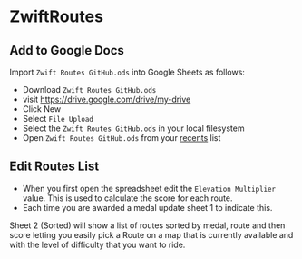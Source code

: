 # ZwiftRoutes

## Add to Google Docs

Import `Zwift Routes GitHub.ods` into Google Sheets as follows:

 * Download `Zwift Routes GitHub.ods`
 * visit https://drive.google.com/drive/my-drive
 * Click New
 * Select `File Upload`
 * Select the `Zwift Routes GitHub.ods` in your local filesystem
 * Open `Zwift Routes GitHub.ods` from your [recents](https://drive.google.com/drive/recent) list
 
## Edit Routes List

 * When you first open the spreadsheet edit the `Elevation Multiplier` value. This is used to calculate the score for each route.
 * Each time you are awarded a medal update sheet 1 to indicate this.
 
Sheet 2 (Sorted) will show a list of routes sorted by medal, route and then score letting you easily pick a Route on a map that is currently available and with the level of difficulty that you want to ride.

